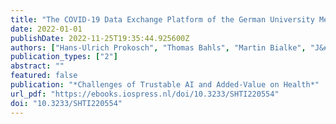 ```yaml
---
title: "The COVID-19 Data Exchange Platform of the German University Medicine"
date: 2022-01-01
publishDate: 2022-11-25T19:35:44.925600Z
authors: ["Hans-Ulrich Prokosch", "Thomas Bahls", "Martin Bialke", "J&#252 Eils", " rgen", "Christian Fegeler", "Julian Gruendner", "Birger Haarbrandt", "Christopher Hampf", "Wolfgang Hoffmann", "Hauke Hund", "Marvin Kampf", "Lorenz A. Kapsner", "Piotr Kasprzak", "Oliver Kohlbacher", "Dagmar Krefting", "Jonathan M. Mang", "Michael Marschollek", "Sebastian Mate", " M&#252", "Armin Ller", "Fabian Prasser", "Julian Sass", "Sebastian Semler", "Holger Stenzhorn", "Sylvia Thun", "Sven Zenker", "Roland Eils"]
publication_types: ["2"]
abstract: ""
featured: false
publication: "*Challenges of Trustable AI and Added-Value on Health*"
url_pdf: "https://ebooks.iospress.nl/doi/10.3233/SHTI220554"
doi: "10.3233/SHTI220554"
---
```


